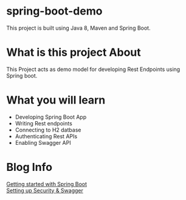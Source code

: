 # spring-boot-demo
 This project is built using Java 8, Maven and Spring Boot.
# What is this project About
 This Project acts as demo model for developing Rest Endpoints using Spring boot.
# What you will learn 
 * Developing Spring Boot App
 * Writing Rest endpoints
 * Connecting to H2 datbase
 * Authenticating Rest APIs
 * Enabling Swagger API
 # Blog Info
  [Getting started with Spring Boot](https://hithesh.hashnode.dev/getting-started-with-spring-boot-using-h2-db)\
  [Setting up Security & Swagger ](https://hithesh.hashnode.dev/setting-up-spring-security-and-swagger-ui-in-spring-boot)
